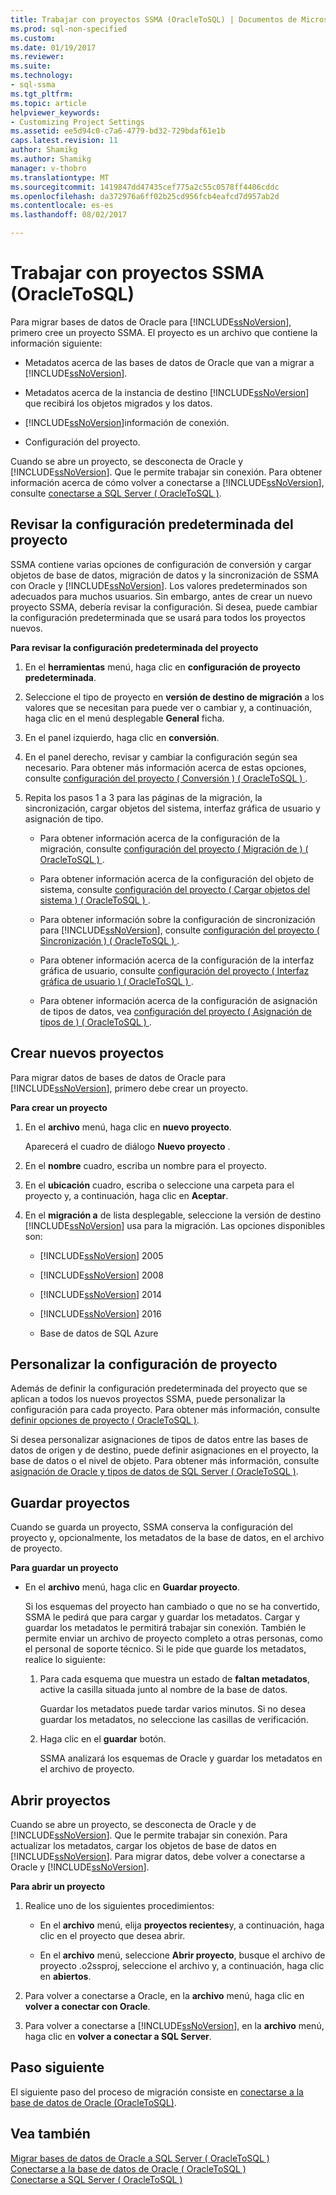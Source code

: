 ```yaml
---
title: Trabajar con proyectos SSMA (OracleToSQL) | Documentos de Microsoft
ms.prod: sql-non-specified
ms.custom: 
ms.date: 01/19/2017
ms.reviewer: 
ms.suite: 
ms.technology:
- sql-ssma
ms.tgt_pltfrm: 
ms.topic: article
helpviewer_keywords:
- Customizing Project Settings
ms.assetid: ee5d94c0-c7a6-4779-bd32-729bdaf61e1b
caps.latest.revision: 11
author: Shamikg
ms.author: Shamikg
manager: v-thobro
ms.translationtype: MT
ms.sourcegitcommit: 1419847dd47435cef775a2c55c0578ff4406cddc
ms.openlocfilehash: da372976a6ff02b25cd956fcb4eafcd7d957ab2d
ms.contentlocale: es-es
ms.lasthandoff: 08/02/2017

---
```

# <a name="working-with-ssma-projects-oracletosql"></a>Trabajar con proyectos SSMA (OracleToSQL)
Para migrar bases de datos de Oracle para [!INCLUDE[ssNoVersion](../../includes/ssnoversion_md.md)], primero cree un proyecto SSMA. El proyecto es un archivo que contiene la información siguiente:  
  
-   Metadatos acerca de las bases de datos de Oracle que van a migrar a [!INCLUDE[ssNoVersion](../../includes/ssnoversion_md.md)].  
  
-   Metadatos acerca de la instancia de destino [!INCLUDE[ssNoVersion](../../includes/ssnoversion_md.md)] que recibirá los objetos migrados y los datos.  
  
-   [!INCLUDE[ssNoVersion](../../includes/ssnoversion_md.md)]información de conexión.  
  
-   Configuración del proyecto.  
  
Cuando se abre un proyecto, se desconecta de Oracle y [!INCLUDE[ssNoVersion](../../includes/ssnoversion_md.md)]. Que le permite trabajar sin conexión. Para obtener información acerca de cómo volver a conectarse a [!INCLUDE[ssNoVersion](../../includes/ssnoversion_md.md)], consulte [conectarse a SQL Server &#40; OracleToSQL &#41;](../../ssma/oracle/connecting-to-sql-server-oracletosql.md).  
  
## <a name="reviewing-default-project-settings"></a>Revisar la configuración predeterminada del proyecto  
SSMA contiene varias opciones de configuración de conversión y cargar objetos de base de datos, migración de datos y la sincronización de SSMA con Oracle y [!INCLUDE[ssNoVersion](../../includes/ssnoversion_md.md)]. Los valores predeterminados son adecuados para muchos usuarios. Sin embargo, antes de crear un nuevo proyecto SSMA, debería revisar la configuración. Si desea, puede cambiar la configuración predeterminada que se usará para todos los proyectos nuevos.  
  
**Para revisar la configuración predeterminada del proyecto**  
  
1.  En el **herramientas** menú, haga clic en **configuración de proyecto predeterminada**.  
  
2.  Seleccione el tipo de proyecto en **versión de destino de migración** a los valores que se necesitan para puede ver o cambiar y, a continuación, haga clic en el menú desplegable **General** ficha.  
  
3.  En el panel izquierdo, haga clic en **conversión**.  
  
4.  En el panel derecho, revisar y cambiar la configuración según sea necesario. Para obtener más información acerca de estas opciones, consulte [configuración del proyecto &#40; Conversión &#41; &#40; OracleToSQL &#41; ](../../ssma/oracle/project-settings-conversion-oracletosql.md).  
  
5.  Repita los pasos 1 a 3 para las páginas de la migración, la sincronización, cargar objetos del sistema, interfaz gráfica de usuario y asignación de tipo.  
  
    -   Para obtener información acerca de la configuración de la migración, consulte [configuración del proyecto &#40; Migración de &#41; &#40; OracleToSQL &#41; ](../../ssma/oracle/project-settings-migration-oracletosql.md).  
  
    -   Para obtener información acerca de la configuración del objeto de sistema, consulte [configuración del proyecto &#40; Cargar objetos del sistema &#41; &#40; OracleToSQL &#41; ](../../ssma/oracle/project-settings-loading-system-objects-oracletosql.md).  
  
    -   Para obtener información sobre la configuración de sincronización para [!INCLUDE[ssNoVersion](../../includes/ssnoversion_md.md)], consulte [configuración del proyecto &#40; Sincronización &#41; &#40; OracleToSQL &#41; ](../../ssma/oracle/project-settings-synchronization-oracletosql.md).  
  
    -   Para obtener información acerca de la configuración de la interfaz gráfica de usuario, consulte [configuración del proyecto &#40; Interfaz gráfica de usuario &#41; &#40; OracleToSQL &#41; ](../../ssma/oracle/project-settings-gui-oracletosql.md).  
  
    -   Para obtener información acerca de la configuración de asignación de tipos de datos, vea [configuración del proyecto &#40; Asignación de tipos de &#41; &#40; OracleToSQL &#41; ](../../ssma/oracle/project-settings-type-mapping-oracletosql.md).  
  
## <a name="creating-new-projects"></a>Crear nuevos proyectos  
Para migrar datos de bases de datos de Oracle para [!INCLUDE[ssNoVersion](../../includes/ssnoversion_md.md)], primero debe crear un proyecto.  
  
**Para crear un proyecto**  
  
1.  En el **archivo** menú, haga clic en **nuevo proyecto**.  
  
    Aparecerá el cuadro de diálogo **Nuevo proyecto** .  
  
2.  En el **nombre** cuadro, escriba un nombre para el proyecto.  
  
3.  En el **ubicación** cuadro, escriba o seleccione una carpeta para el proyecto y, a continuación, haga clic en **Aceptar**.  
  
4.  En el **migración a** de lista desplegable, seleccione la versión de destino [!INCLUDE[ssNoVersion](../../includes/ssnoversion_md.md)] usa para la migración. Las opciones disponibles son:  
  
    -   [!INCLUDE[ssNoVersion](../../includes/ssnoversion_md.md)] 2005  
  
    -   [!INCLUDE[ssNoVersion](../../includes/ssnoversion_md.md)] 2008  
  
    -   [!INCLUDE[ssNoVersion](../../includes/ssnoversion_md.md)] 2014  
  
    -   [!INCLUDE[ssNoVersion](../../includes/ssnoversion_md.md)] 2016  
  
    -   Base de datos de SQL Azure  
  
## <a name="customizing-project-settings"></a>Personalizar la configuración de proyecto  
Además de definir la configuración predeterminada del proyecto que se aplican a todos los nuevos proyectos SSMA, puede personalizar la configuración para cada proyecto. Para obtener más información, consulte [definir opciones de proyecto &#40; OracleToSQL &#41;](../../ssma/oracle/setting-project-options-oracletosql.md).  
  
Si desea personalizar asignaciones de tipos de datos entre las bases de datos de origen y de destino, puede definir asignaciones en el proyecto, la base de datos o el nivel de objeto. Para obtener más información, consulte [asignación de Oracle y tipos de datos de SQL Server &#40; OracleToSQL &#41;](../../ssma/oracle/mapping-oracle-and-sql-server-data-types-oracletosql.md).  
  
## <a name="saving-projects"></a>Guardar proyectos  
Cuando se guarda un proyecto, SSMA conserva la configuración del proyecto y, opcionalmente, los metadatos de la base de datos, en el archivo de proyecto.  
  
**Para guardar un proyecto**  
  
-   En el **archivo** menú, haga clic en **Guardar proyecto**.  
  
    Si los esquemas del proyecto han cambiado o que no se ha convertido, SSMA le pedirá que para cargar y guardar los metadatos. Cargar y guardar los metadatos le permitirá trabajar sin conexión. También le permite enviar un archivo de proyecto completo a otras personas, como el personal de soporte técnico. Si le pide que guarde los metadatos, realice lo siguiente:  
  
    1.  Para cada esquema que muestra un estado de **faltan metadatos**, active la casilla situada junto al nombre de la base de datos.  
  
        Guardar los metadatos puede tardar varios minutos. Si no desea guardar los metadatos, no seleccione las casillas de verificación.  
  
    2.  Haga clic en el **guardar** botón.  
  
        SSMA analizará los esquemas de Oracle y guardar los metadatos en el archivo de proyecto.  
  
## <a name="opening-projects"></a>Abrir proyectos  
Cuando se abre un proyecto, se desconecta de Oracle y de [!INCLUDE[ssNoVersion](../../includes/ssnoversion_md.md)]. Que le permite trabajar sin conexión. Para actualizar los metadatos, cargar los objetos de base de datos en [!INCLUDE[ssNoVersion](../../includes/ssnoversion_md.md)]. Para migrar datos, debe volver a conectarse a Oracle y [!INCLUDE[ssNoVersion](../../includes/ssnoversion_md.md)].  
  
**Para abrir un proyecto**  
  
1.  Realice uno de los siguientes procedimientos:  
  
    -   En el **archivo** menú, elija **proyectos recientes**y, a continuación, haga clic en el proyecto que desea abrir.  
  
    -   En el **archivo** menú, seleccione **Abrir proyecto**, busque el archivo de proyecto .o2ssproj, seleccione el archivo y, a continuación, haga clic en **abiertos**.  
  
2.  Para volver a conectarse a Oracle, en la **archivo** menú, haga clic en **volver a conectar con Oracle**.  
  
3.  Para volver a conectarse a [!INCLUDE[ssNoVersion](../../includes/ssnoversion_md.md)], en la **archivo** menú, haga clic en **volver a conectar a SQL Server**.  
  
## <a name="next-step"></a>Paso siguiente  
El siguiente paso del proceso de migración consiste en [conectarse a la base de datos de Oracle (OracleToSQL)](http://msdn.microsoft.com/en-us/e276cdbf-3ebc-4ba8-b40d-a7a42befa2b6).  
  
## <a name="see-also"></a>Vea también  
[Migrar bases de datos de Oracle a SQL Server &#40; OracleToSQL &#41;](../../ssma/oracle/migrating-oracle-databases-to-sql-server-oracletosql.md)  
[Conectarse a la base de datos de Oracle &#40; OracleToSQL &#41;](../../ssma/oracle/connecting-to-oracle-database-oracletosql.md)  
[Conectarse a SQL Server &#40; OracleToSQL &#41;](../../ssma/oracle/connecting-to-sql-server-oracletosql.md)  
  

